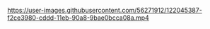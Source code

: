 https://user-images.githubusercontent.com/56271912/122045387-f2ce3980-cddd-11eb-90a8-9bae0bcca08a.mp4
